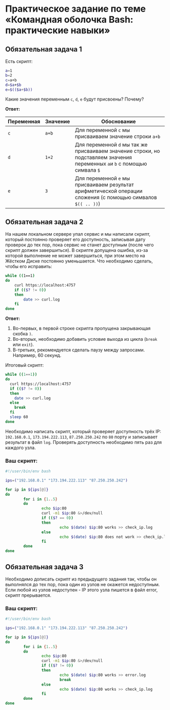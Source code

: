 # Практическое задание по теме «Командная оболочка Bash: практические навыки»

## Обязательная задача 1

Есть скрипт:
```bash
a=1
b=2
c=a+b
d=$a+$b
e=$(($a+$b))
```

Какие значения переменным `c`, `d`, `e` будут присвоены? Почему?

**Ответ:**

| Переменная  | Значение | Обоснование |
| ------------- | ------------- | ------------- |
| `c`  | `a+b` | Для переменной `c` мы присваиваем значение строки `a+b` |
| `d`  | `1+2`  | Для переменной `d` мы так же присваиваем значение строки, но подставляем значения переменных `a`и `b` с помощью симвала `$` |
| `e`  | `3`  | Для переменной `e` мы присваиваем результат арифметической операции сложения (с помощью симвалов `$(( .. ))`) |


## Обязательная задача 2
На нашем локальном сервере упал сервис и мы написали скрипт, который постоянно проверяет его доступность, записывая дату проверок до тех пор, пока сервис не станет доступным (после чего скрипт должен завершиться). В скрипте допущена ошибка, из-за которой выполнение не может завершиться, при этом место на Жёстком Диске постоянно уменьшается. Что необходимо сделать, чтобы его исправить:
```bash
while ((1==1)
do
	curl https://localhost:4757
	if (($? != 0))
	then
		date >> curl.log
	fi
done
```

**Ответ:**

1. Во-первых, в первой строке скрипта пропущена закрывающая скобка `)`.
2. Во-вторых, необходимо добавить условие выхода из цикла (`break` или `exit`).
3. В-третьих, рекомендуется сделать паузу между запросами. Например, 60 секунд. 

Итоговый скрипт:

```bash
while ((1==1))
do
  curl https://localhost:4757
  if (($? != 0))
  then
    date >> curl.log
  else 
    break
  fi
  sleep 60
done
```

Необходимо написать скрипт, который проверяет доступность трёх IP: `192.168.0.1`, `173.194.222.113`, `87.250.250.242` по `80` порту и записывает результат в файл `log`. Проверять доступность необходимо пять раз для каждого узла.

### Ваш скрипт:
```bash
#!/user/bin/env bash

ips=("192.168.0.1" "173.194.222.113" "87.250.250.242")

for ip in ${ips[@]}
do
        for i in {1..5}
        do
                echo $ip:80
                curl -m1 $ip:80 &>/dev/null
                if (($? == 0))
                then
                        echo $(date) $ip:80 works >> check_ip.log
                else
                        echo $(date) $ip:80 does not work >> check_ip.log
                fi
        done
done
```

## Обязательная задача 3
Необходимо дописать скрипт из предыдущего задания так, чтобы он выполнялся до тех пор, пока один из узлов не окажется недоступным. Если любой из узлов недоступен - IP этого узла пишется в файл error, скрипт прерывается.

### Ваш скрипт:
```bash
#!/user/bin/env bash

ips=("192.168.0.1" "173.194.222.113" "87.250.250.242")

for ip in ${ips[@]}
do
        for i in {1..5}
        do
                echo $ip:80
                curl -m1 $ip:80 &>/dev/null
                if (($? != 0))
                then
                        echo $(date) $ip:80 works >> error.log
                        break
                else
                        echo $(date) $ip:80 works >> check_ip.log
                fi
        done
done
```